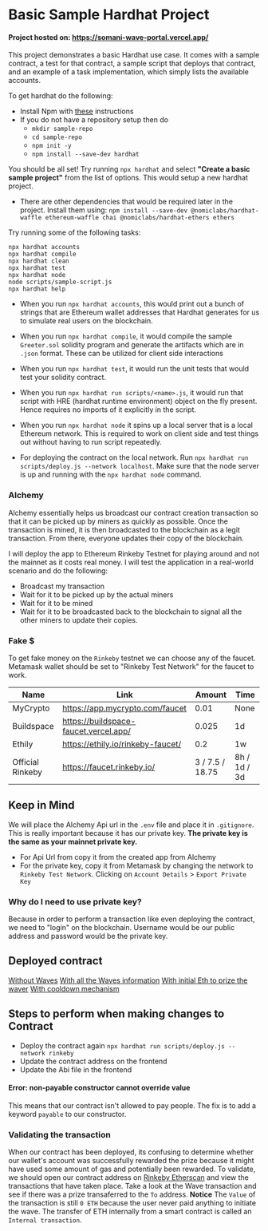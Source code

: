 # Basic Sample Hardhat Project

#### Project hosted on: https://somani-wave-portal.vercel.app/

This project demonstrates a basic Hardhat use case. It comes with a sample contract, a test for that contract, a sample script that deploys that contract, and an example of a task implementation, which simply lists the available accounts.

To get hardhat do the following:
- Install Npm with [these](https://hardhat.org/tutorial/setting-up-the-environment.html) instructions
- If you do not have a repository setup then do 
    - `mkdir sample-repo`
    -  `cd sample-repo`
    - `npm init -y`
    - `npm install --save-dev hardhat`

You should be all set! Try running `npx hardhat` and select **"Create a basic sample project"** from the list of options. This would setup a new hardhat project.

- There are other dependencies that would be required later in the project. Install them using:
`npm install --save-dev @nomiclabs/hardhat-waffle ethereum-waffle chai @nomiclabs/hardhat-ethers ethers`


Try running some of the following tasks:

```shell
npx hardhat accounts
npx hardhat compile
npx hardhat clean
npx hardhat test
npx hardhat node
node scripts/sample-script.js
npx hardhat help
```

- When you run `npx hardhat accounts`, this would print out a bunch of strings that are Ethereum wallet addresses that Hardhat generates for us to simulate real users on the blockchain.

- When you run `npx hardhat compile`, it would compile the sample `Greeter.sol` solidity program and generate the artifacts which are in `.json` format. These can be utilized for client side interactions

- When you run `npx hardhat test`, it would run the unit tests that would test your solidity contract.

- When you run `npx hardhat run scripts/<name>.js`, it would run that script with HRE (hardhat runtime environment) object on the fly present. Hence requires no imports of it explicitly in the script.

- When you run `npx hardhat node` it spins up a local server that is a local Ethereum network. This is required to work on client side and test things out without having to run script repeatedly.

- For deploying the contract on the local network. Run `npx hardhat run scripts/deploy.js --network localhost`. Make sure that the node server is up and running with the `npx hardhat node` command.

### Alchemy

Alchemy essentially helps us broadcast our contract creation transaction so that it can be picked up by miners as quickly as possible. Once the transaction is mined, it is then broadcasted to the blockchain as a legit transaction. From there, everyone updates their copy of the blockchain.

I will deploy the app to Ethereum Rinkeby Testnet for playing around and not the mainnet as it costs real money. I will test the application in a real-world scenario and do the following:
- Broadcast my transaction
- Wait for it to be picked up by the actual miners
- Wait for it to be mined
- Wait for it to be broadcasted back to the blockchain to signal all the other miners to update their copies.

### Fake $

To get fake money on the `Rinkeby` testnet we can choose any of the faucet. Metamask wallet should be set to "Rinkeby Test Network" for the faucet to work.


| Name             | Link                                  | Amount          | Time         |
| ---------------- | ------------------------------------- | --------------- | ------------ |
| MyCrypto         | https://app.mycrypto.com/faucet       | 0.01            | None         |
| Buildspace       | https://buildspace-faucet.vercel.app/ | 0.025           | 1d           |
| Ethily           | https://ethily.io/rinkeby-faucet/     | 0.2             | 1w           |
| Official Rinkeby | https://faucet.rinkeby.io/            | 3 / 7.5 / 18.75 | 8h / 1d / 3d |


## Keep in Mind

We will place the Alchemy Api url in the `.env` file and place it in `.gitignore`. This is really important because it has our private key. 
**The private key is the same as your mainnet private key.**

- For Api Url from copy it from the created app from Alchemy
- For the private key, copy it from Metamask by changing the network to `Rinkeby Test Network`. Clicking on `Account Details` > `Export Private Key`

### Why do I need to use private key?
Because in order to perform a transaction like even deploying the contract, we need to "login" on the blockchain. Username would be our public address and password would be the private key.


## Deployed contract

[Without Waves](https://rinkeby.etherscan.io/address/0x6b9D2F9622eb26E6b0b05be5d09954110c2a2431)
[With all the Waves information](https://rinkeby.etherscan.io/address/0x318d5F0772Bd820a7d3958C76C2017D27AFF6031)
[With initial Eth to prize the waver](https://rinkeby.etherscan.io/address/0xe5fE35812531b9b278E76739760Da73CECbF50Af)
[With cooldown mechanism](https://rinkeby.etherscan.io/address/0xC0d4E4AaEF35621fdAfE32521F30cf637eDCEd8E)


## Steps to perform when making changes to Contract
- Deploy the contract again `npx hardhat run scripts/deploy.js --network rinkeby`
- Update the contract address on the frontend
- Update the Abi file in the frontend


#### Error: non-payable constructor cannot override value
This means that our contract isn't allowed to pay people. The fix is to add a keyword `payable` to our constructor.

### Validating the transaction
When our contract has been deployed, its confusing to determine whether our wallet's account was successfully rewarded the prize because it might have used some amount of gas and potentially been rewarded.
To validate, we should open our contract address on [Rinkeby Etherscan](https://rinkeby.etherscan.io/) and view the transactions that have taken place. Take a look at the Wave transaction and see if there was a prize transaferred to the `To` address.
**Notice** The `Value` of the transaction is still `0 ETH` because the user never paid anything to initiate the wave. The transfer of ETH internally from a smart contract is called an `Internal transaction`.